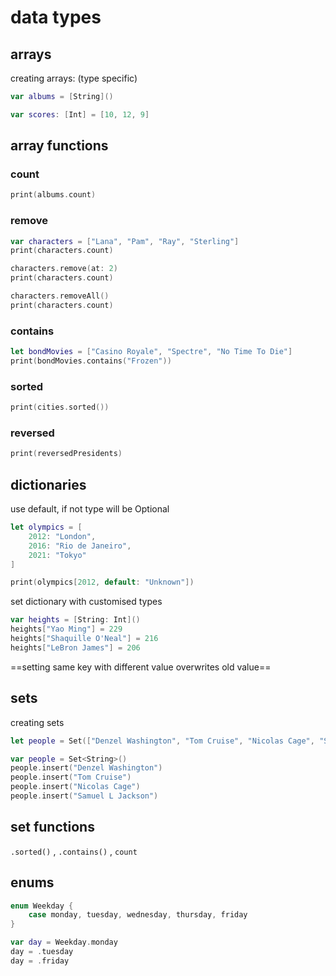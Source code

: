 # data types

##  arrays

creating arrays: (type specific)
```swift
var albums = [String]()
```

```swift
var scores: [Int] = [10, 12, 9]
```

## **array functions**

### count

```swift
print(albums.count)
```

### remove

```swift
var characters = ["Lana", "Pam", "Ray", "Sterling"]
print(characters.count)

characters.remove(at: 2)
print(characters.count)

characters.removeAll()
print(characters.count)
```

### contains

```swift
let bondMovies = ["Casino Royale", "Spectre", "No Time To Die"]
print(bondMovies.contains("Frozen"))
```

### sorted

```swift
print(cities.sorted())
```

### reversed

```swift
print(reversedPresidents)
```


## dictionaries

use default, if not type will be Optional
```swift
let olympics = [
    2012: "London",
    2016: "Rio de Janeiro",
    2021: "Tokyo"
]

print(olympics[2012, default: "Unknown"])
```

set dictionary with customised types 
```swift
var heights = [String: Int]()
heights["Yao Ming"] = 229
heights["Shaquille O'Neal"] = 216
heights["LeBron James"] = 206
```

==setting same key with different value overwrites old value==


## sets

creating sets

```swift
let people = Set(["Denzel Washington", "Tom Cruise", "Nicolas Cage", "Samuel L Jackson"])
```

```swift
var people = Set<String>()
people.insert("Denzel Washington")
people.insert("Tom Cruise")
people.insert("Nicolas Cage")
people.insert("Samuel L Jackson")
```


##  set functions
`.sorted()` , `.contains()` , `count`


## enums

```swift
enum Weekday {
    case monday, tuesday, wednesday, thursday, friday
}
```

```swift
var day = Weekday.monday
day = .tuesday
day = .friday
```
